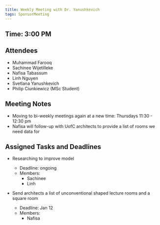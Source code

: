 ```yaml
---
title: Weekly Meeting with Dr. Yanushkevich
tags: SponsorMeeting
---
```


## Time: 3:00 PM

## Attendees
- Muhammad Farooq
- Sachinee Wijetilleke
- Nafisa Tabassum
- Linh Nguyen
- Svetlana Yanushkevich
- Philip Ciunkiewicz (MSc Student)

## Meeting Notes
- Moving to bi-weekly meetings again at a new time: Thursdays 11:30 - 12:30 pm
- Nafisa will follow-up with UofC architects to provide a list of rooms we need data for


## Assigned Tasks and Deadlines

- Researching to improve model
    - Deadline: ongoing
    - Members:
        - Sachinee
        - Linh

- Send architects a list of unconventional shaped lecture rooms and a square room
    - Deadline: Jan 12
    - Members:
        - Nafisa